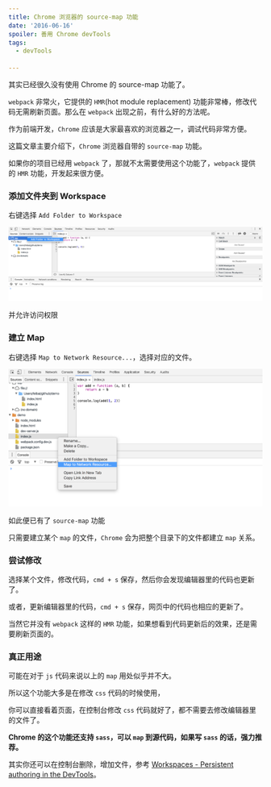 ```yaml
---
title: Chrome 浏览器的 source-map 功能
date: '2016-06-16'
spoiler: 善用 Chrome devTools
tags:
  - devTools

---
```


其实已经很久没有使用 Chrome 的 source-map 功能了。

`webpack` 非常火，它提供的 `HMR`(hot module replacement) 功能非常棒，修改代码无需刷新页面。那么在 `webpack` 出现之前，有什么好的方法呢。

作为前端开发，`Chrome` 应该是大家最喜欢的浏览器之一，调试代码非常方便。

这篇文章主要介绍下，`Chrome` 浏览器自带的 `source-map` 功能。

如果你的项目已经用 `webpack` 了，那就不太需要使用这个功能了，`webpack` 提供的 `HMR` 功能，开发起来很方便。


### 添加文件夹到 Workspace

右键选择 `Add Folder to Workspace`

![1](./1.png)

并允许访问权限

### 建立 Map

右键选择 `Map to Network Resource...`，选择对应的文件。

![2](./2.png)

如此便已有了 `source-map` 功能

只需要建立某个 `map` 的文件，`Chrome` 会为把整个目录下的文件都建立 `map` 关系。

### 尝试修改

选择某个文件，修改代码，`cmd + s` 保存，然后你会发现编辑器里的代码也更新了。

或者，更新编辑器里的代码，`cmd + s` 保存，网页中的代码也相应的更新了。

当然它并没有 `webpack` 这样的 `HMR` 功能，如果想看到代码更新后的效果，还是需要刷新页面的。

### 真正用途

可能在对于 `js` 代码来说以上的 `map` 用处似乎并不大。

所以这个功能大多是在修改 `css` 代码的时候使用，

你可以直接看着页面，在控制台修改 `css` 代码就好了，都不需要去修改编辑器里的文件了。

**Chrome 的这个功能还支持 `sass`，可以 `map` 到源代码，如果写 `sass` 的话，强力推荐。**

其实你还可以在控制台删除，增加文件，参考 [Workspaces - Persistent authoring in the DevTools](https://developer.chrome.com/devtools/docs/workspaces)。
